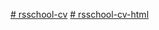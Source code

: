 [# rsschool-cv](https://alexspearsi.github.io/rsschool-cv/cv)
[# rsschool-cv-html](https://alexspearsi.github.io/rsschool-cv/)